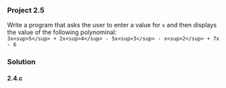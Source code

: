 ### Project 2.5
Write a program that asks the user to enter a value for `x` and then displays the value of the following polynominal:   
`3x<sup>5</sup> + 2x<sup>4</sup> - 5x<sup>3</sup> - x<sup>2</sup> + 7x - 6`

### Solution

#### 2.4.c
```c
```
